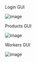 Login GUI

![image](https://github.com/user-attachments/assets/9f75552f-1027-4cf8-9dc1-dc9dcc40ea5f)

Products GUI

![image](https://github.com/user-attachments/assets/605680bf-94f0-45d8-b379-3bb5617e30ae)

Workers GUI

![image](https://github.com/user-attachments/assets/5871024f-7ad4-4ef6-944c-9f8b8ed0f2ff)
